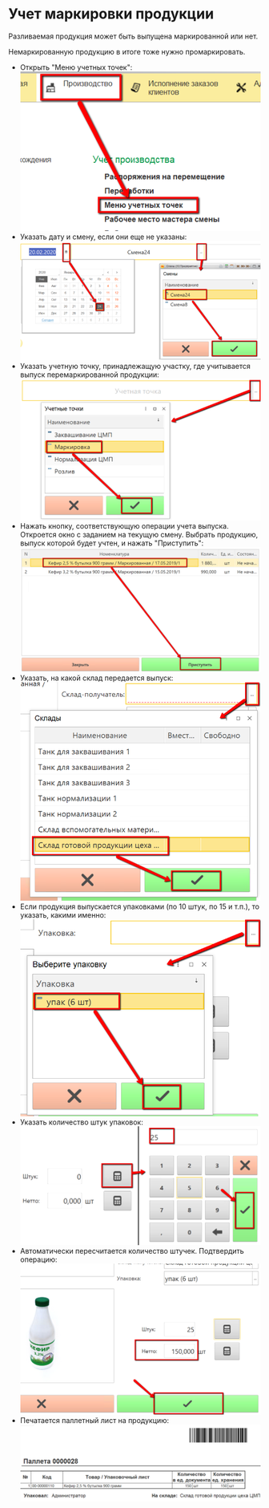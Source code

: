 # Учет маркировки продукции


Разливаемая продукция может быть выпущена маркированной или нет.

Немаркированную продукцию в итоге тоже нужно промаркировать.


-   Открыть "Меню учетных точек":  
![](ProductionOutput.assets/drex_vypusk_cherez_kiosk_po_faktu_gotovnosti_custom.png)
-   Указать дату и смену, если они еще не указаны:  
![](ProductionOutput.assets/drex_vypusk_cherez_kiosk_po_faktu_gotovnosti_custom_2.png)
-   Указать учетную точку, принадлежащую участку, где учитывается выпуск перемаркированной продукции:  
![](ProductionOutput.assets/drex_vypusk_cherez_kiosk_po_faktu_gotovnosti_custom_3.png)
-   Нажать кнопку, соответствующую операции учета выпуска. Откроется окно с заданием на текущую смену. Выбрать продукцию, выпуск которой будет учтен, и нажать "Приступить":  
![](ProductionOutput.assets/drex_vypusk_cherez_kiosk_po_faktu_gotovnosti_custom_5.png)
-   Указать, на какой склад передается выпуск:  
![](ProductionOutput.assets/drex_vypusk_cherez_kiosk_po_faktu_gotovnosti_custom_6.png)
-   Если продукция выпускается упаковками (по 10 штук, по 15 и т.п.), то указать, какими именно:  
![](ProductionOutput.assets/drex_vypusk_cherez_kiosk_po_faktu_gotovnosti_custom_7.png)
-   Указать количество штук упаковок:  
![](ProductionOutput.assets/drex_vypusk_cherez_kiosk_po_faktu_gotovnosti_custom_8.png)
-   Автоматически пересчитается количество штучек. Подтвердить операцию:  
![](ProductionOutput.assets/drex_vypusk_cherez_kiosk_po_faktu_gotovnosti_custom_9.png)
-   Печатается паллетный лист на продукцию:  
![](ProductionOutput.assets/drex_vypusk_cherez_kiosk_po_faktu_gotovnosti_custom_10.png)